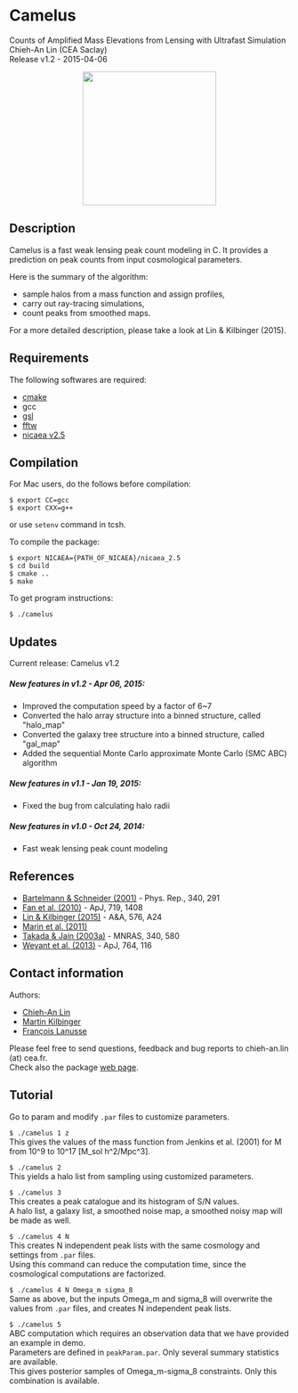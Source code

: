 # Camelus
Counts of Amplified Mass Elevations from Lensing with Ultrafast Simulation  
Chieh-An Lin (CEA Saclay)  
Release v1.2 - 2015-04-06 
<p align="center"><a href="http://species.wikimedia.org/wiki/Camelus"><img src="http://www.cosmostat.org/wp-content/uploads/2014/11/Logo_Camelus_fig_name_vertical.png" width="240px" /></a></p>

## Description

Camelus is a fast weak lensing peak count modeling in C. It provides a prediction on peak counts from input cosmological parameters.

Here is the summary of the algorithm:
  - sample halos from a mass function and assign profiles,
  - carry out ray-tracing simulations,
  - count peaks from smoothed maps.
  
For a more detailed description, please take a look at Lin & Kilbinger (2015).

## Requirements

The following softwares are required:
  - [cmake](http://cmake.org/cmake/resources/software.html)
  - gcc
  - [gsl](http://www.gnu.org/software/gsl/)
  - [fftw](http://www.fftw.org/)
  - [nicaea v2.5](http://www.cosmostat.org/nicaea.html)

## Compilation

For Mac users, do the follows before compilation:
```
$ export CC=gcc
$ export CXX=g++
```
or use `setenv` command in tcsh.

To compile the package:
```
$ export NICAEA={PATH_OF_NICAEA}/nicaea_2.5
$ cd build
$ cmake ..
$ make
```

To get program instructions:
```
$ ./camelus
```

## Updates

Current release: Camelus v1.2

##### New features in v1.2 - Apr 06, 2015:
  - Improved the computation speed by a factor of 6~7
  - Converted the halo array structure into a binned structure, called "halo_map"
  - Converted the galaxy tree structure into a binned structure, called "gal_map"
  - Added the sequential Monte Carlo approximate Monte Carlo (SMC ABC) algorithm

##### New features in v1.1 - Jan 19, 2015:
  - Fixed the bug from calculating halo radii

##### New features in v1.0 - Oct 24, 2014:
  - Fast weak lensing peak count modeling
  
## References

  - [Bartelmann & Schneider (2001)](http://adsabs.harvard.edu/abs/2001PhR...340..291B) - Phys. Rep., 340, 291
  - [Fan et al. (2010)](http://adsabs.harvard.edu/abs/2010ApJ...719.1408F) - ApJ, 719, 1408
  - [Lin & Kilbinger (2015)](http://adsabs.harvard.edu/abs/2015A%26A...576A..24L) - A&A, 576, A24
  - [Marin et al. (2011)](http://arxiv.org/abs/1101.0955)
  - [Takada & Jain (2003a)](http://adsabs.harvard.edu/abs/2003MNRAS.340..580T) - MNRAS, 340, 580
  - [Weyant et al. (2013)](http://adsabs.harvard.edu/abs/2013ApJ...764..116W) - ApJ, 764, 116

## Contact information

Authors:
  - [Chieh-An Lin](http://www.cosmostat.org/people/linc/)
  - [Martin Kilbinger](http://www.cosmostat.org/people/kilbinger/)
  - [François Lanusse](http://www.cosmostat.org/people/flanusse/)

Please feel free to send questions, feedback and bug reports to chieh-an.lin (at) cea.fr.  
Check also the package [web page](http://www.cosmostat.org/software/camelus/).

## Tutorial

Go to param and modify `.par` files to customize parameters.

`$ ./camelus 1 z`  
This gives the values of the mass function from Jenkins et al. (2001) for M from 10^9 to 10^17 [M_sol h^2/Mpc^3].

`$ ./camelus 2`  
This yields a halo list from sampling using customized parameters.
  
`$ ./camelus 3`  
This creates a peak catalogue and its histogram of S/N values.   
A halo list, a galaxy list, a smoothed noise map, a smoothed noisy map will be made as well.
  
`$ ./camelus 4 N`  
This creates N independent peak lists with the same cosmology and settings from `.par` files.   
Using this command can reduce the computation time, since the cosmological computations are factorized.

`$ ./camelus 4 N Omega_m sigma_8`  
Same as above, but the inputs Omega_m and sigma_8 will overwrite the values from `.par` files, and creates N independent peak lists.

`$ ./camelus 5`  
ABC computation which requires an observation data that we have provided an example in demo.  
Parameters are defined in `peakParam.par`. Only several summary statistics are available.  
This gives posterior samples of Omega_m-sigma_8 constraints. Only this combination is available. 
  
